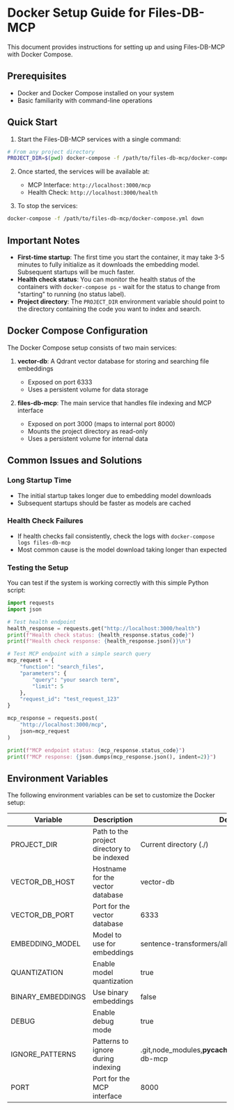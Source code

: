 # Docker Setup Guide for Files-DB-MCP

This document provides instructions for setting up and using Files-DB-MCP with Docker Compose.

## Prerequisites

- Docker and Docker Compose installed on your system
- Basic familiarity with command-line operations

## Quick Start

1. Start the Files-DB-MCP services with a single command:

```bash
# From any project directory
PROJECT_DIR=$(pwd) docker-compose -f /path/to/files-db-mcp/docker-compose.yml up -d
```

2. Once started, the services will be available at:
   - MCP Interface: `http://localhost:3000/mcp`
   - Health Check: `http://localhost:3000/health`

3. To stop the services:

```bash
docker-compose -f /path/to/files-db-mcp/docker-compose.yml down
```

## Important Notes

- **First-time startup**: The first time you start the container, it may take 3-5 minutes to fully initialize as it downloads the embedding model. Subsequent startups will be much faster.
- **Health check status**: You can monitor the health status of the containers with `docker-compose ps` - wait for the status to change from "starting" to running (no status label).
- **Project directory**: The `PROJECT_DIR` environment variable should point to the directory containing the code you want to index and search.

## Docker Compose Configuration

The Docker Compose setup consists of two main services:

1. **vector-db**: A Qdrant vector database for storing and searching file embeddings
   - Exposed on port 6333
   - Uses a persistent volume for data storage

2. **files-db-mcp**: The main service that handles file indexing and MCP interface
   - Exposed on port 3000 (maps to internal port 8000)
   - Mounts the project directory as read-only
   - Uses a persistent volume for internal data

## Common Issues and Solutions

### Long Startup Time
- The initial startup takes longer due to embedding model downloads
- Subsequent startups should be faster as models are cached

### Health Check Failures
- If health checks fail consistently, check the logs with `docker-compose logs files-db-mcp`
- Most common cause is the model download taking longer than expected

### Testing the Setup

You can test if the system is working correctly with this simple Python script:

```python
import requests
import json

# Test health endpoint
health_response = requests.get("http://localhost:3000/health")
print(f"Health check status: {health_response.status_code}")
print(f"Health check response: {health_response.json()}\n")

# Test MCP endpoint with a simple search query
mcp_request = {
    "function": "search_files",
    "parameters": {
        "query": "your search term",
        "limit": 5
    },
    "request_id": "test_request_123"
}

mcp_response = requests.post(
    "http://localhost:3000/mcp", 
    json=mcp_request
)

print(f"MCP endpoint status: {mcp_response.status_code}")
print(f"MCP response: {json.dumps(mcp_response.json(), indent=2)}")
```

## Environment Variables

The following environment variables can be set to customize the Docker setup:

| Variable | Description | Default |
|----------|-------------|---------|
| PROJECT_DIR | Path to the project directory to be indexed | Current directory (./)|
| VECTOR_DB_HOST | Hostname for the vector database | vector-db |
| VECTOR_DB_PORT | Port for the vector database | 6333 |
| EMBEDDING_MODEL | Model to use for embeddings | sentence-transformers/all-MiniLM-L6-v2 |
| QUANTIZATION | Enable model quantization | true |
| BINARY_EMBEDDINGS | Use binary embeddings | false |
| DEBUG | Enable debug mode | true |
| IGNORE_PATTERNS | Patterns to ignore during indexing | .git,node_modules,__pycache__,venv,dist,build,*.pyc,.files-db-mcp |
| PORT | Port for the MCP interface | 8000 |